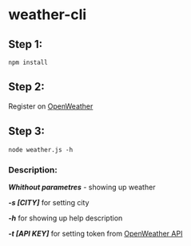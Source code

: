 # weather-cli

## Step 1:
`npm install`

## Step 2:
Register on [OpenWeather](https://openweathermap.org/)

## Step 3:
`node weather.js -h`

### Description:

***Whithout parametres*** - showing up weather
 
***-s [CITY]*** for setting city

***-h*** for showing up help description

***-t [API KEY]*** for setting token from [OpenWeather API](https://openweathermap.org/api)

